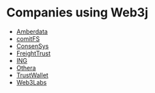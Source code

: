 Companies using Web3j
=====================

-   [Amberdata](https://www.amberdata.io/)
-   [comitFS](http://www.comitfs.com/)
-   [ConsenSys](https://consensys.net/)
-   [FreightTrust](https://freighttrust.com/)
-   [ING](https://www.ing.com)
-   [Othera](http://www.othera.io/)
-   [TrustWallet](http://trustwalletapp.com)
-   [Web3Labs](https://www.web3labs.com/)
